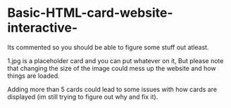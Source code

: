 # Basic-HTML-card-website-interactive-
Its commented so you should be able to figure some stuff out atleast.

1.jpg is a placeholder card and you can put whatever on it, But please note that changing the size of the image could mess up the website and how things are loaded.

Adding more than 5 cards could lead to some issues with how cards are displayed (im still trying to figure out why and fix it).
